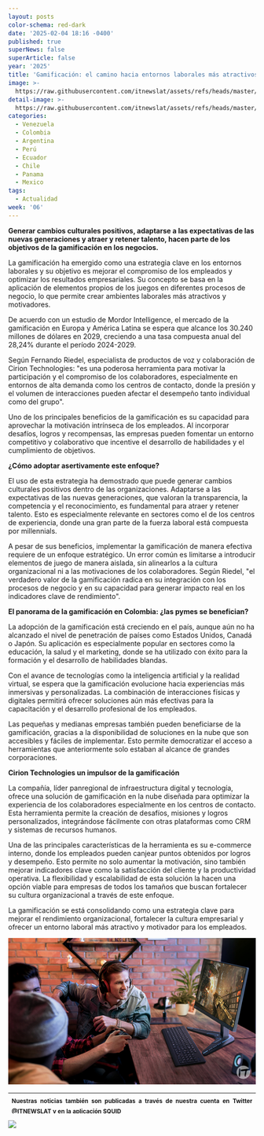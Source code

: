 ```yaml
---
layout: posts
color-schema: red-dark
date: '2025-02-04 18:16 -0400'
published: true
superNews: false
superArticle: false
year: '2025'
title: 'Gamificación: el camino hacia entornos laborales más atractivos y motivadores'
image: >-
  https://raw.githubusercontent.com/itnewslat/assets/refs/heads/master/img/540x320/gamers-p.jpg
detail-image: >-
  https://raw.githubusercontent.com/itnewslat/assets/refs/heads/master/img/1024x680/gamers-g.jpg
categories:
  - Venezuela
  - Colombia
  - Argentina
  - Perú
  - Ecuador
  - Chile
  - Panama
  - Mexico
tags:
  - Actualidad
week: '06'
---
```

**Generar cambios culturales positivos, adaptarse a las expectativas de las nuevas generaciones y atraer y retener talento, hacen parte de los objetivos de la gamificación en los negocios.**

La gamificación ha emergido como una estrategia clave en los entornos laborales y su objetivo es mejorar el compromiso de los empleados y optimizar los resultados empresariales. Su concepto se basa en la aplicación de elementos propios de los juegos en diferentes procesos de negocio, lo que permite crear ambientes laborales más atractivos y motivadores.

De acuerdo con un estudio de Mordor Intelligence, el mercado de la gamificación en Europa y América Latina se espera que alcance los 30.240 millones de dólares en 2029, creciendo a una tasa compuesta anual del 28,24% durante el período 2024-2029.

Según Fernando Riedel, especialista de productos de voz y colaboración de Cirion Technologies: "es una poderosa herramienta para motivar la participación y el compromiso de los colaboradores, especialmente en entornos de alta demanda como los centros de contacto, donde la presión y el volumen de interacciones pueden afectar el desempeño tanto individual como del grupo".

Uno de los principales beneficios de la gamificación es su capacidad para aprovechar la motivación intrínseca de los empleados. Al incorporar desafíos, logros y recompensas, las empresas pueden fomentar un entorno competitivo y colaborativo que incentive el desarrollo de habilidades y el cumplimiento de objetivos.

**¿Cómo adoptar asertivamente este enfoque?**

El uso de esta estrategia ha demostrado que puede generar cambios culturales positivos dentro de las organizaciones. Adaptarse a las expectativas de las nuevas generaciones, que valoran la transparencia, la competencia y el reconocimiento, es fundamental para atraer y retener talento. Esto es especialmente relevante en sectores como el de los centros de experiencia, donde una gran parte de la fuerza laboral está compuesta por millennials.

A pesar de sus beneficios, implementar la gamificación de manera efectiva requiere de un enfoque estratégico. Un error común es limitarse a introducir elementos de juego de manera aislada, sin alinearlos a la cultura organizacional ni a las motivaciones de los colaboradores. Según Riedel, "el verdadero valor de la gamificación radica en su integración con los procesos de negocio y en su capacidad para generar impacto real en los indicadores clave de rendimiento".

**El panorama de la gamificación en Colombia: ¿las pymes se benefician?**

La adopción de la gamificación está creciendo en el país, aunque aún no ha alcanzado el nivel de penetración de países como Estados Unidos, Canadá o Japón. Su aplicación es especialmente popular en sectores como la educación, la salud y el marketing, donde se ha utilizado con éxito para la formación y el desarrollo de habilidades blandas.

Con el avance de tecnologías como la inteligencia artificial y la realidad virtual, se espera que la gamificación evolucione hacia experiencias más inmersivas y personalizadas. La combinación de interacciones físicas y digitales permitirá ofrecer soluciones aún más efectivas para la capacitación y el desarrollo profesional de los empleados.

Las pequeñas y medianas empresas también pueden beneficiarse de la gamificación, gracias a la disponibilidad de soluciones en la nube que son accesibles y fáciles de implementar. Esto permite democratizar el acceso a herramientas que anteriormente solo estaban al alcance de grandes corporaciones.

**Cirion Technologies un impulsor de la gamificación**

La compañía, líder panregional de infraestructura digital y tecnología, ofrece una solución de gamificación en la nube diseñada para optimizar la experiencia de los colaboradores especialmente en los centros de contacto. Esta herramienta permite la creación de desafíos, misiones y logros personalizados, integrándose fácilmente con otras plataformas como CRM y sistemas de recursos humanos.

Una de las principales características de la herramienta es su e-commerce interno, donde los empleados pueden canjear puntos obtenidos por logros y desempeño. Esto permite no solo aumentar la motivación, sino también mejorar indicadores clave como la satisfacción del cliente y la productividad operativa. La flexibilidad y escalabilidad de esta solución la hacen una opción viable para empresas de todos los tamaños que buscan fortalecer su cultura organizacional a través de este enfoque.

La gamificación se está consolidando como una estrategia clave para mejorar el rendimiento organizacional, fortalecer la cultura empresarial y ofrecer un entorno laboral más atractivo y motivador para los empleados.

![](https://raw.githubusercontent.com/itnewslat/assets/refs/heads/master/img/540x320/gamers-p.jpg)

<table style="height: 42px;" width="569">
<tbody>
<tr>
<td style="text-align: justify;"><sub><strong>Nuestras noticias también son publicadas a través de nuestra cuenta en Twitter <a href="https://twitter.com/itnewslat?lang=es">@ITNEWSLAT</a> y en la aplicación <a href="https://squidapp.co/en/">SQUID</a></strong></sub></td>
</tr>
</tbody>
</table>

<img src="https://tracker.metricool.com/c3po.jpg?hash=56f88a41e39ab42c063cc51676587a04"/>